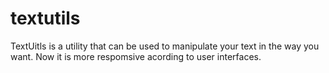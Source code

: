 # textutils
 TextUitls is a utility that can be used to manipulate your text in the way you want.
 Now it is more respomsive acording to user interfaces.
